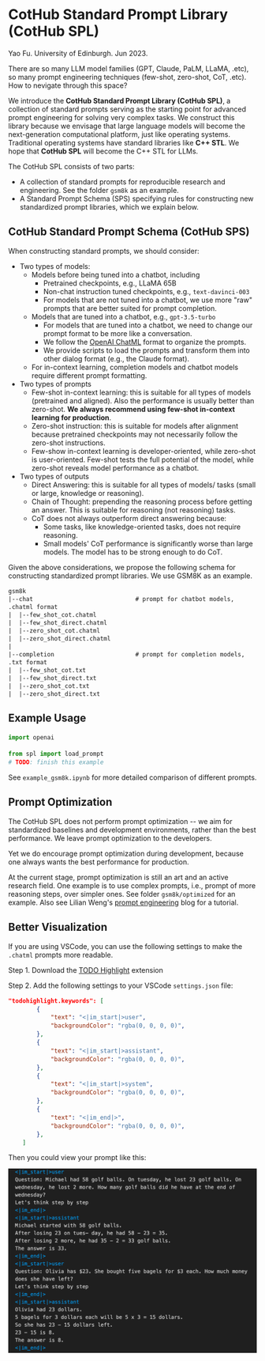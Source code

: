# CotHub Standard Prompt Library (CotHub SPL)

Yao Fu. University of Edinburgh. Jun 2023.

There are so many LLM model families (GPT, Claude, PaLM, LLaMA, .etc), so many prompt engineering techniques (few-shot, zero-shot, CoT, .etc). How to nevigate through this space? 

We introduce the **CotHub Standard Prompt Library (CotHub SPL)**, a collection of standard prompts serving as the starting point for advanced prompt engineering for solving very complex tasks.
We construct this library because we envisage that large language models will become the next-generation computational platform, just like operating systems. 
Traditional operating systems have standard libraries like **C++ STL**.
We hope that **CotHub SPL** will become the C++ STL for LLMs.

The CotHub SPL consists of two parts:
* A collection of standard prompts for reproducible research and engineering. See the folder `gsm8k` as an example.
* A Standard Prompt Schema (SPS) specifying rules for constructing new standardized prompt libraries, which we explain below. 

## CotHub Standard Prompt Schema (CotHub SPS)

When constructing standard prompts, we should consider:
* Two types of models: 
    * Models before being tuned into a chatbot, including
        * Pretrained checkpoints, e.g., LLaMA 65B
        * Non-chat instruction tuned checkpoints, e.g., `text-davinci-003`
        * For models that are not tuned into a chatbot, we use more "raw" prompts that are better suited for prompt completion.
    * Models that are tuned into a chatbot, e.g., `gpt-3.5-turbo`
        * For models that are tuned into a chatbot, we need to change our prompt format to be more like a conversation. 
        * We follow the [OpenAI ChatML](https://github.com/openai/openai-python/blob/main/chatml.md) format to organize the prompts. 
        * We provide scripts to load the prompts and transform them into other dialog format (e.g., the Claude format).
    * For in-context learning, completion models and chatbot models require different prompt formatting. 
* Two types of prompts
    * Few-shot in-context learning: this is suitable for all types of models (pretrained and aligned). Also the performance is usually better than zero-shot. **We always recommend using few-shot in-context learning for production**. 
    * Zero-shot instruction: this is suitable for models after alignment because pretrained checkpoints may not necessarily follow the zero-shot instructions.
    * Few-show in-context learning is developer-oriented, while zero-shot is user-oriented. Few-shot tests the full potential of the model, while zero-shot reveals model performance as a chatbot.
* Two types of outputs
    * Direct Answering: this is suitable for all types of models/ tasks (small or large, knowledge or reasoning).
    * Chain of Thought: prepending the reasoning process before getting an answer. This is suitable for reasoning (not reasoning) tasks.
    * CoT does not always outperform direct answering because:
        * Some tasks, like knowledge-oriented tasks, does not require reasoning.
        * Small models' CoT performance is significantly worse than large models. The model has to be strong enough to do CoT.

Given the above considerations, we propose the following schema for constructing standardized prompt libraries. We use GSM8K as an example.

```plaintext
gsm8k
|--chat                             # prompt for chatbot models, .chatml format
|  |--few_shot_cot.chatml
|  |--few_shot_direct.chatml
|  |--zero_shot_cot.chatml
|  |--zero_shot_direct.chatml
|  
|--completion                       # prompt for completion models, .txt format
|  |--few_shot_cot.txt
|  |--few_shot_direct.txt
|  |--zero_shot_cot.txt
|  |--zero_shot_direct.txt

```

## Example Usage 

```Python
import openai

from spl import load_prompt
# TODO: finish this example
```

See `example_gsm8k.ipynb` for more detailed comparison of different prompts.

## Prompt Optimization

The CotHub SPL does not perform prompt optimization -- we aim for standardized baselines and development environments, rather than the best performance. We leave prompt optimization to the developers.

Yet we do encourage prompt optimization during development, because one always wants the best performance for production. 

At the current stage, prompt optimization is still an art and an active research field. One example is to use complex prompts, i.e., prompt of more reasoning steps, over simpler ones. See folder `gsm8k/optimized` for an example. Also see Lilian Weng's [prompt engineering](https://lilianweng.github.io/posts/2023-03-15-prompt-engineering/) blog for a tutorial.

## Better Visualization

If you are using VSCode, you can use the following settings to make the `.chatml` prompts more readable. 

Step 1. Download the [TODO Highlight](https://marketplace.visualstudio.com/items?itemName=wayou.vscode-todo-highlight) extension

Step 2. Add the following settings to your VSCode `settings.json` file:

```json
"todohighlight.keywords": [
        {
            "text": "<|im_start|>user",
            "backgroundColor": "rgba(0, 0, 0, 0)",
        },
        {
            "text": "<|im_start|>assistant",
            "backgroundColor": "rgba(0, 0, 0, 0)",
        },
        {
            "text": "<|im_start|>system",
            "backgroundColor": "rgba(0, 0, 0, 0)",
        },
        {
            "text": "<|im_end|>",
            "backgroundColor": "rgba(0, 0, 0, 0)",
        },
    ]
```

Then you could view your prompt like this:

![Title](../resources/chatml_vis.png)